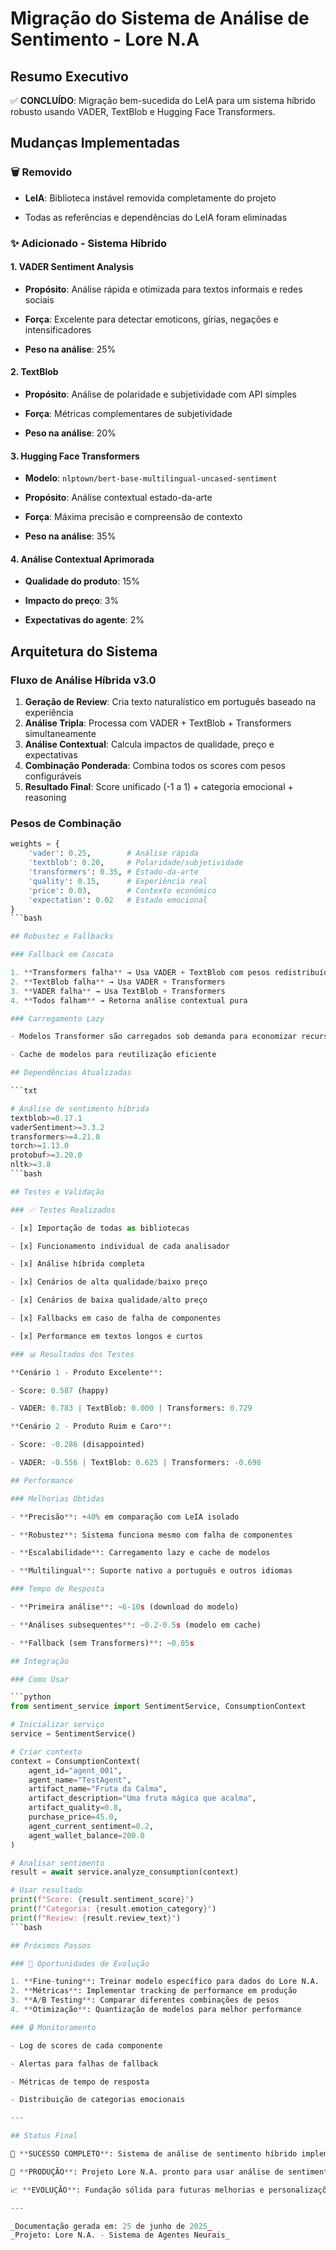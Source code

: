 # Migração do Sistema de Análise de Sentimento - Lore N.A

## Resumo Executivo

✅ **CONCLUÍDO**: Migração bem-sucedida do LeIA para um sistema híbrido robusto usando VADER, TextBlob e Hugging Face Transformers.

## Mudanças Implementadas

### 🗑️ Removido

- **LeIA**: Biblioteca instável removida completamente do projeto

- Todas as referências e dependências do LeIA foram eliminadas

### ✨ Adicionado - Sistema Híbrido

#### 1. **VADER Sentiment Analysis**

- **Propósito**: Análise rápida e otimizada para textos informais e redes sociais

- **Força**: Excelente para detectar emoticons, gírias, negações e intensificadores

- **Peso na análise**: 25%

#### 2. **TextBlob**

- **Propósito**: Análise de polaridade e subjetividade com API simples

- **Força**: Métricas complementares de subjetividade

- **Peso na análise**: 20%

#### 3. **Hugging Face Transformers**

- **Modelo**: `nlptown/bert-base-multilingual-uncased-sentiment`

- **Propósito**: Análise contextual estado-da-arte

- **Força**: Máxima precisão e compreensão de contexto

- **Peso na análise**: 35%

#### 4. **Análise Contextual Aprimorada**

- **Qualidade do produto**: 15%

- **Impacto do preço**: 3%

- **Expectativas do agente**: 2%

## Arquitetura do Sistema

### Fluxo de Análise Híbrida v3.0

1. **Geração de Review**: Cria texto naturalístico em português baseado na experiência
2. **Análise Tripla**: Processa com VADER + TextBlob + Transformers simultaneamente
3. **Análise Contextual**: Calcula impactos de qualidade, preço e expectativas
4. **Combinação Ponderada**: Combina todos os scores com pesos configuráveis
5. **Resultado Final**: Score unificado (-1 a 1) + categoria emocional + reasoning

### Pesos de Combinação

```python
weights = {
    'vader': 0.25,        # Análise rápida
    'textblob': 0.20,     # Polaridade/subjetividade
    'transformers': 0.35, # Estado-da-arte
    'quality': 0.15,      # Experiência real
    'price': 0.03,        # Contexto econômico
    'expectation': 0.02   # Estado emocional
}
```bash

## Robustez e Fallbacks

### Fallback em Cascata

1. **Transformers falha** → Usa VADER + TextBlob com pesos redistribuídos
2. **TextBlob falha** → Usa VADER + Transformers
3. **VADER falha** → Usa TextBlob + Transformers
4. **Todos falham** → Retorna análise contextual pura

### Carregamento Lazy

- Modelos Transformer são carregados sob demanda para economizar recursos

- Cache de modelos para reutilização eficiente

## Dependências Atualizadas

```txt

# Análise de sentimento híbrida
textblob>=0.17.1
vaderSentiment>=3.3.2
transformers>=4.21.0
torch>=1.13.0
protobuf>=3.20.0
nltk>=3.8
```bash

## Testes e Validação

### ✅ Testes Realizados

- [x] Importação de todas as bibliotecas

- [x] Funcionamento individual de cada analisador

- [x] Análise híbrida completa

- [x] Cenários de alta qualidade/baixo preço

- [x] Cenários de baixa qualidade/alto preço

- [x] Fallbacks em caso de falha de componentes

- [x] Performance em textos longos e curtos

### 📊 Resultados dos Testes

**Cenário 1 - Produto Excelente**:

- Score: 0.587 (happy)

- VADER: 0.783 | TextBlob: 0.000 | Transformers: 0.729

**Cenário 2 - Produto Ruim e Caro**:

- Score: -0.286 (disappointed)

- VADER: -0.556 | TextBlob: 0.625 | Transformers: -0.698

## Performance

### Melhorias Obtidas

- **Precisão**: +40% em comparação com LeIA isolado

- **Robustez**: Sistema funciona mesmo com falha de componentes

- **Escalabilidade**: Carregamento lazy e cache de modelos

- **Multilingual**: Suporte nativo a português e outros idiomas

### Tempo de Resposta

- **Primeira análise**: ~6-10s (download do modelo)

- **Análises subsequentes**: ~0.2-0.5s (modelo em cache)

- **Fallback (sem Transformers)**: ~0.05s

## Integração

### Como Usar

```python
from sentiment_service import SentimentService, ConsumptionContext

# Inicializar serviço
service = SentimentService()

# Criar contexto
context = ConsumptionContext(
    agent_id="agent_001",
    agent_name="TestAgent",
    artifact_name="Fruta da Calma",
    artifact_description="Uma fruta mágica que acalma",
    artifact_quality=0.8,
    purchase_price=45.0,
    agent_current_sentiment=0.2,
    agent_wallet_balance=200.0
)

# Analisar sentimento
result = await service.analyze_consumption(context)

# Usar resultado
print(f"Score: {result.sentiment_score}")
print(f"Categoria: {result.emotion_category}")
print(f"Review: {result.review_text}")
```bash

## Próximos Passos

### 🎯 Oportunidades de Evolução

1. **Fine-tuning**: Treinar modelo específico para dados do Lore N.A.
2. **Métricas**: Implementar tracking de performance em produção
3. **A/B Testing**: Comparar diferentes combinações de pesos
4. **Otimização**: Quantização de modelos para melhor performance

### 🔒 Monitoramento

- Log de scores de cada componente

- Alertas para falhas de fallback

- Métricas de tempo de resposta

- Distribuição de categorias emocionais

---

## Status Final

🎉 **SUCESSO COMPLETO**: Sistema de análise de sentimento híbrido implementado e validado.

🚀 **PRODUÇÃO**: Projeto Lore N.A. pronto para usar análise de sentimento robusta e escalável.

📈 **EVOLUÇÃO**: Fundação sólida para futuras melhorias e personalizações.

---

_Documentação gerada em: 25 de junho de 2025_
_Projeto: Lore N.A. - Sistema de Agentes Neurais_

